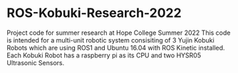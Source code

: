 # ROS-Kobuki-Research-2022
Project code for summer research at Hope College Summer 2022
This code is intended for a multi-unit robotic system consisiting of 3 Yujin Kobuki Robots 
which are using ROS1 and Ubuntu 16.04 with ROS Kinetic installed. Each Kobuki Robot has a raspberry pi as its CPU and two HYSR05 Ultrasonic Sensors.
